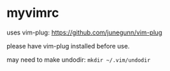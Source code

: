 # myvimrc
uses vim-plug: https://github.com/junegunn/vim-plug

please have vim-plug installed before use.

may need to make undodir: ```mkdir ~/.vim/undodir```
